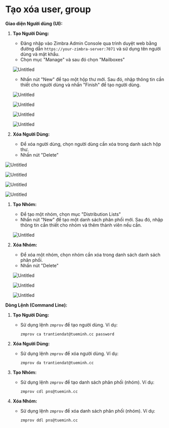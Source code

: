 # Tạo xóa user, group

**Giao diện Người dùng (UI):**

1. **Tạo Người Dùng:**
    - Đăng nhập vào Zimbra Admin Console qua trình duyệt web bằng đường dẫn `https://your-zimbra-server:7071` và sử dụng tên người dùng và mật khẩu.
    - Chọn mục "Manage" và sau đó chọn "Mailboxes"
    
    ![Untitled](Ta%CC%A3o%20xo%CC%81a%20user,%20group%20e5b8b91190fb4e9a819a718e16d91ad2/Untitled.png)
    
    - Nhấn nút "New" để tạo một hộp thư mới. Sau đó, nhập thông tin cần thiết cho người dùng và nhấn "Finish" để tạo người dùng.
    
    ![Untitled](Ta%CC%A3o%20xo%CC%81a%20user,%20group%20e5b8b91190fb4e9a819a718e16d91ad2/Untitled%201.png)
    
    ![Untitled](Ta%CC%A3o%20xo%CC%81a%20user,%20group%20e5b8b91190fb4e9a819a718e16d91ad2/Untitled%202.png)
    
    ![Untitled](Ta%CC%A3o%20xo%CC%81a%20user,%20group%20e5b8b91190fb4e9a819a718e16d91ad2/Untitled%203.png)
    
    ![Untitled](Ta%CC%A3o%20xo%CC%81a%20user,%20group%20e5b8b91190fb4e9a819a718e16d91ad2/Untitled%204.png)
    
2. **Xóa Người Dùng:**
    - Để xóa người dùng, chọn người dùng cần xóa trong danh sách hộp thư.
    - Nhấn nút "Delete"

![Untitled](Ta%CC%A3o%20xo%CC%81a%20user,%20group%20e5b8b91190fb4e9a819a718e16d91ad2/Untitled%205.png)

![Untitled](Ta%CC%A3o%20xo%CC%81a%20user,%20group%20e5b8b91190fb4e9a819a718e16d91ad2/Untitled%206.png)

![Untitled](Ta%CC%A3o%20xo%CC%81a%20user,%20group%20e5b8b91190fb4e9a819a718e16d91ad2/Untitled%207.png)

![Untitled](Ta%CC%A3o%20xo%CC%81a%20user,%20group%20e5b8b91190fb4e9a819a718e16d91ad2/Untitled%208.png)

1. **Tạo Nhóm:**
    - Để tạo một nhóm, chọn mục "Distribution Lists"
    - Nhấn nút "New"  để tạo một danh sách phân phối mới. Sau đó, nhập thông tin cần thiết cho nhóm và thêm thành viên nếu cần.
    
    ![Untitled](Ta%CC%A3o%20xo%CC%81a%20user,%20group%20e5b8b91190fb4e9a819a718e16d91ad2/Untitled%209.png)
    
2. **Xóa Nhóm:**
    - Để xóa một nhóm, chọn nhóm cần xóa trong danh sách danh sách phân phối.
    - Nhấn nút "Delete"
    
    ![Untitled](Ta%CC%A3o%20xo%CC%81a%20user,%20group%20e5b8b91190fb4e9a819a718e16d91ad2/Untitled%2010.png)
    
    ![Untitled](Ta%CC%A3o%20xo%CC%81a%20user,%20group%20e5b8b91190fb4e9a819a718e16d91ad2/Untitled%2011.png)
    
    ![Untitled](Ta%CC%A3o%20xo%CC%81a%20user,%20group%20e5b8b91190fb4e9a819a718e16d91ad2/Untitled%2012.png)
    

**Dòng Lệnh (Command Line):**

1. **Tạo Người Dùng:**
    - Sử dụng lệnh `zmprov` để tạo người dùng. Ví dụ:
        
        ```
        zmprov ca trantiendat@tueminh.cc password
        
        ```
        
2. **Xóa Người Dùng:**
    - Sử dụng lệnh `zmprov` để xóa người dùng. Ví dụ:
        
        ```
        zmprov da trantiendat@tueminh.cc
        
        ```
        
3. **Tạo Nhóm:**
    - Sử dụng lệnh `zmprov` để tạo danh sách phân phối (nhóm). Ví dụ:
        
        ```
        zmprov cdl pns@tueminh.cc
        ```
        
4. **Xóa Nhóm:**
    - Sử dụng lệnh `zmprov` để xóa danh sách phân phối (nhóm). Ví dụ:
        
        ```
        zmprov ddl pns@tueminh.cc
        ```
